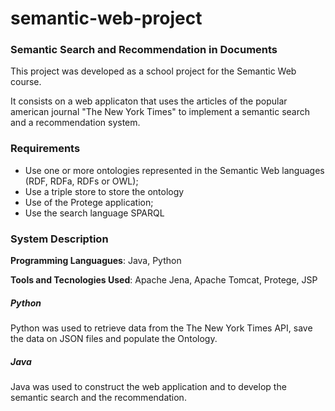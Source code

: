 # semantic-web-project
### Semantic Search and Recommendation in Documents

This project was developed as a school project for the Semantic Web course. 

It consists on a web applicaton that uses the articles of the popular american journal "The New York Times" to implement a semantic search and a recommendation system.

### Requirements

* Use one or more ontologies represented in the Semantic Web languages (RDF, RDFa, RDFs or OWL);
* Use a triple store to store the ontology
* Use of the Protege application;
* Use the search language SPARQL

### System Description

**Programming Languagues**: Java, Python

**Tools and Tecnologies Used**: Apache Jena, Apache Tomcat, Protege, JSP

##### Python

Python was used to retrieve data from the The New York Times API, save the data on JSON files and populate the Ontology.

##### Java

Java was used to construct the web application and to develop the semantic search and the recommendation.







